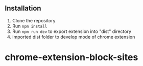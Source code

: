 
## Installation
1. Clone the repository
2. Run `npm install`
3. Run `npm run dev` to export extension into "dist" directory
4. imported dist folder to develop mode of chrome extension

# chrome-extension-block-sites
